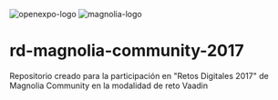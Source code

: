 ![openexpo-logo](http://www.openexpo.es/wp-content/uploads/2017/03/openexpo-logotipo2-1.png) ![magnolia-logo](https://www.magnolia-cms.es/.resources/corporate-website-2015/webresources/img/logo/magnolia_logo.png)

# rd-magnolia-community-2017
Repositorio creado para la participación en "Retos Digitales 2017" de Magnolia Community en la modalidad de reto Vaadin
